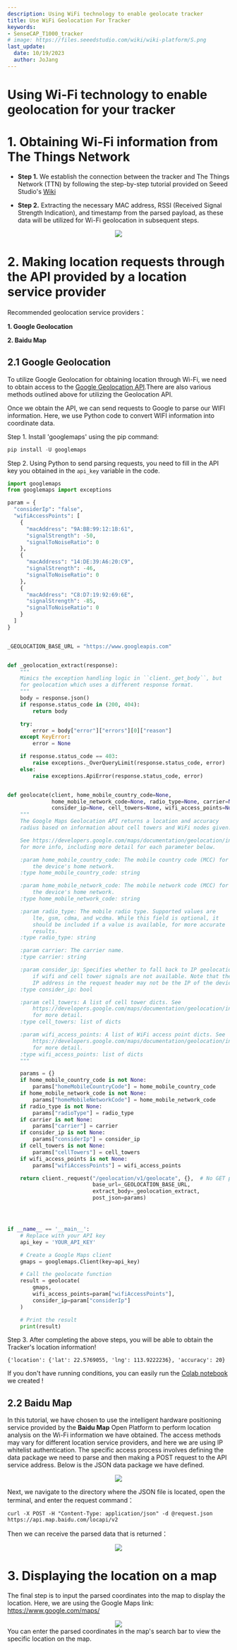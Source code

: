 ```yaml
---
description: Using WiFi technology to enable geolocate tracker
title: Use WiFi Geolocation For Tracker
keywords:
- SenseCAP_T1000_tracker
# image: https://files.seeedstudio.com/wiki/wiki-platform/S.png
last_update:
  date: 10/19/2023
  author: JoJang
---
```


# Using Wi-Fi technology to enable geolocation for your tracker

# 1. Obtaining Wi-Fi information from The Things Network
- **Step 1.**  We establish the connection between the tracker and The Things Network (TTN) by following the step-by-step tutorial provided on Seeed Studio's [Wiki](https://wiki.seeedstudio.com/SenseCAP_T1000_tracker_TTN/)


- **Step 2.**  Extracting the necessary MAC address, RSSI (Received Signal Strength Indication), and timestamp from the parsed payload, as these data will be utilized for Wi-Fi geolocation in subsequent steps. 

<div align="center"><img width={1000} src="https://files.seeedstudio.com/wiki/SenseCAP/Tracker/wifi_tacker1.jpg"/></div>




# 2. Making location requests through the API provided by a location service provider

Recommended geolocation service providers：

**1. Google Geolocation**

**2. Baidu Map**

## 2.1 Google Geolocation
To utilize Google Geolocation for obtaining location through Wi-Fi, we need to obtain access to the [Google Geolocation API](https://developers.google.com/maps/documentation/geolocation/overview?hl=en).There are also various methods outlined above for utilizing the Geolocation API.

Once we obtain the API, we can send requests to Google to parse our WIFI information. Here, we use Python code to convert WIFI information into coordinate data.

Step 1. Install 'googlemaps' using the pip command:
```python
pip install -U googlemaps
```
Step 2. Using Python to send parsing requests, you need to fill in the API key you obtained in the `api_key` variable in the code.
```python
import googlemaps
from googlemaps import exceptions

param = {
  "considerIp": "false",
  "wifiAccessPoints": [
    {
      "macAddress": "9A:BB:99:12:1B:61",
      "signalStrength": -50,
      "signalToNoiseRatio": 0
    },
    {
      "macAddress": "14:DE:39:A6:20:C9",
      "signalStrength": -46,
      "signalToNoiseRatio": 0
    },
    {
      "macAddress": "C8:D7:19:92:69:6E",
      "signalStrength": -85,
      "signalToNoiseRatio": 0
    }
  ]
}


_GEOLOCATION_BASE_URL = "https://www.googleapis.com"


def _geolocation_extract(response):
    """
    Mimics the exception handling logic in ``client._get_body``, but
    for geolocation which uses a different response format.
    """
    body = response.json()
    if response.status_code in (200, 404):
        return body

    try:
        error = body["error"]["errors"][0]["reason"]
    except KeyError:
        error = None

    if response.status_code == 403:
        raise exceptions._OverQueryLimit(response.status_code, error)
    else:
        raise exceptions.ApiError(response.status_code, error)


def geolocate(client, home_mobile_country_code=None,
              home_mobile_network_code=None, radio_type=None, carrier=None,
              consider_ip=None, cell_towers=None, wifi_access_points=None):
    """
    The Google Maps Geolocation API returns a location and accuracy
    radius based on information about cell towers and WiFi nodes given.

    See https://developers.google.com/maps/documentation/geolocation/intro
    for more info, including more detail for each parameter below.

    :param home_mobile_country_code: The mobile country code (MCC) for
        the device's home network.
    :type home_mobile_country_code: string

    :param home_mobile_network_code: The mobile network code (MCC) for
        the device's home network.
    :type home_mobile_network_code: string

    :param radio_type: The mobile radio type. Supported values are
        lte, gsm, cdma, and wcdma. While this field is optional, it
        should be included if a value is available, for more accurate
        results.
    :type radio_type: string

    :param carrier: The carrier name.
    :type carrier: string

    :param consider_ip: Specifies whether to fall back to IP geolocation
        if wifi and cell tower signals are not available. Note that the
        IP address in the request header may not be the IP of the device.
    :type consider_ip: bool

    :param cell_towers: A list of cell tower dicts. See
        https://developers.google.com/maps/documentation/geolocation/intro#cell_tower_object
        for more detail.
    :type cell_towers: list of dicts

    :param wifi_access_points: A list of WiFi access point dicts. See
        https://developers.google.com/maps/documentation/geolocation/intro#wifi_access_point_object
        for more detail.
    :type wifi_access_points: list of dicts
    """

    params = {}
    if home_mobile_country_code is not None:
        params["homeMobileCountryCode"] = home_mobile_country_code
    if home_mobile_network_code is not None:
        params["homeMobileNetworkCode"] = home_mobile_network_code
    if radio_type is not None:
        params["radioType"] = radio_type
    if carrier is not None:
        params["carrier"] = carrier
    if consider_ip is not None:
        params["considerIp"] = consider_ip
    if cell_towers is not None:
        params["cellTowers"] = cell_towers
    if wifi_access_points is not None:
        params["wifiAccessPoints"] = wifi_access_points

    return client._request("/geolocation/v1/geolocate", {},  # No GET params
                           base_url=_GEOLOCATION_BASE_URL,
                           extract_body=_geolocation_extract,
                           post_json=params)




if __name__ == '__main__':
    # Replace with your API key
    api_key = 'YOUR_API_KEY'

    # Create a Google Maps client
    gmaps = googlemaps.Client(key=api_key)

    # Call the geolocate function
    result = geolocate(
        gmaps,
        wifi_access_points=param["wifiAccessPoints"],
        consider_ip=param["considerIp"]
    )

    # Print the result
    print(result)

```

Step 3. After completing the above steps, you will be able to obtain the Tracker's location information!
```
{'location': {'lat': 22.5769055, 'lng': 113.9222236}, 'accuracy': 20}
```

If you don't have running conditions, you can easily run the [Colab notebook](https://colab.research.google.com/drive/10iTGJ_W87b8e45d6DmohuRzMYevkWCmI?usp=sharing) we created !









## 2.2 Baidu Map
In this tutorial, we have chosen to use the intelligent hardware positioning service provided by the **Baidu Map** Open Platform to perform location analysis on the Wi-Fi information we have obtained. The access methods may vary for different location service providers, and here we are using IP whitelist authentication. The specific access process involves defining the data package we need to parse and then making a POST request to the API service address. Below is the JSON data package we have defined.

<div align="center"><img width={1000} src="https://files.seeedstudio.com/wiki/SenseCAP/Tracker/wifi_tracker2.jpg"/></div>

Next, we navigate to the directory where the JSON file is located, open the terminal, and enter the request command：


  ```post
  curl -X POST -H "Content-Type: application/json" -d @request.json https://api.map.baidu.com/locapi/v2
  ```

Then we can receive the parsed data that is returned：
<div align="center"><img width={1000} src="https://files.seeedstudio.com/wiki/SenseCAP/Tracker/wifi_tracker3.jpg"/></div>

# 3. Displaying the location on a map

The final step is to input the parsed coordinates into the map to display the location. Here, we are using the Google Maps link: https://www.google.com/maps/
<div align="center"><img width={1000} src="https://files.seeedstudio.com/wiki/SenseCAP/Tracker/wifi_tracker4.png"/></div>
You can enter the parsed coordinates in the map's search bar to view the specific location on the map.


